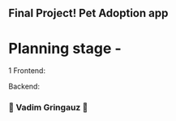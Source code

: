 ## Final Project! Pet Adoption app
# Planning stage - 
1
Frontend:

Backend:



### :basketball: Vadim Gringauz :basketball:
